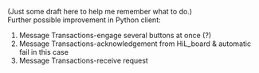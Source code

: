 (Just some draft here to help me remember what to do.)<br>
Further possible improvement in Python client:<br>
1. Message Transactions-engage several buttons at once (?)
2. Message Transactions-acknowledgement from HiL_board & automatic fail in this case
3. Message Transactions-receive request

